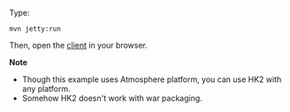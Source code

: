 Type:

```
mvn jetty:run
```

Then, open the [client](http://jsbin.com/fejobu/1/watch?js,console) in your browser.

**Note**

* Though this example uses Atmosphere platform, you can use HK2 with any platform.
* Somehow HK2 doesn't work with war packaging.